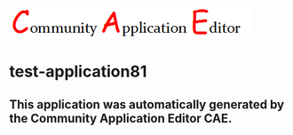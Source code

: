 ![CAE](https://github.com/cae-test/application-test-application81/blob/master/img/logo.png)  

test-application81
===================


This application was automatically generated by the Community Application Editor CAE.  
---------------
